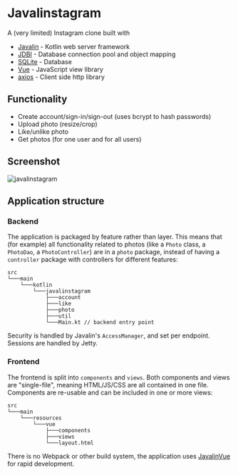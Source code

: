 # Javalinstagram

A (very limited) Instagram clone built with

* [Javalin](https://javalin.io/) - Kotlin web server framework
* [JDBI](http://jdbi.org/) - Database connection pool and object mapping
* [SQLite](https://www.sqlite.org/index.html) - Database
* [Vue](https://vuejs.org/) - JavaScript view library
* [axios](https://github.com/axios/axios) - Client side http library

## Functionality

* Create account/sign-in/sign-out (uses bcrypt to hash passwords)
* Upload photo (resize/crop)
* Like/unlike photo
* Get photos (for one user and for all users)

## Screenshot
![javalinstagram](https://user-images.githubusercontent.com/1521451/62417524-12c53b80-b652-11e9-9ac4-3cac1d63915e.PNG)

## Application structure

### Backend

The application is packaged by feature rather than layer. This means that (for example)
all functionality related to photos (like a `Photo` class, a `PhotoDao`, a `PhotoController`)
are in a `photo` package, instead of having a `controller` package with controllers for different features:

```text
src
└───main
    └───kotlin
        └───javalinstagram
            ├───account
            ├───like
            ├───photo
            ├───util
            └───Main.kt // backend entry point
```

Security is handled by Javalin's `AccessManager`, and set per endpoint. Sessions are handled by Jetty.

### Frontend

The frontend is split into `components` and `views`. Both components and views are "single-file", meaning HTML/JS/CSS are all contained in one file.
Components are re-usable and can be included in one or more views:

```text
src
└───main
    └───resources
        └───vue
            ├───components
            ├───views
            └───layout.html
```

There is no Webpack or other build system, the application uses [JavalinVue](https://javalin.io/documentation#vue-support)
for rapid development.
